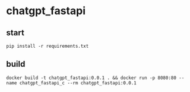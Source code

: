 # chatgpt_fastapi

## start

```shell
pip install -r requirements.txt
```

## build

```shell
docker build -t chatgpt_fastapi:0.0.1 . && docker run -p 8080:80 --name chatgpt_fastapi_c --rm chatgpt_fastapi:0.0.1 
```
